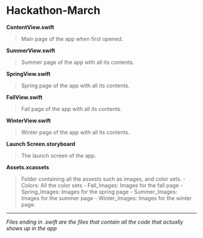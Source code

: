 # Hackathon-March

**ContentView.swift** 
> Main page of the app when first opened.

**SummerView.swift**
> Summer page of the app with all its contents.

**SpringView.swift**
> Spring page of the app with all its contents.

**FallView.swift**
> Fall page of the app with all its contents.

**WinterView.swift**
> Winter page of the app with all its contents.

**Launch Screen.storyboard**
> The launch screen of the app. 

**Assets.xcassets**
> Folder containing all the assests such as images, and color sets.
    - Colors: All the color sets
    - Fall_Images: Images for the fall page
    - Spring_Images: Images for the spring page
    - Summer_Images: Images for the summer page
    - Winter_Images: Images for the winter page.

__________________________________________________________________________________________________
*Files ending in .swift are the files that contain all the code that actually shows up in the app* 
